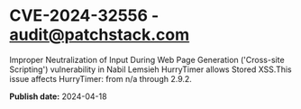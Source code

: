 # CVE-2024-32556 - audit@patchstack.com

Improper Neutralization of Input During Web Page Generation ('Cross-site Scripting') vulnerability in Nabil Lemsieh HurryTimer allows Stored XSS.This issue affects HurryTimer: from n/a through 2.9.2.



**Publish date:** 2024-04-18
